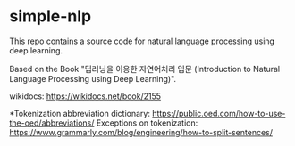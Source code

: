 # simple-nlp
This repo contains a source code for natural language processing using deep learning.

Based on the Book "딥러닝을 이용한 자연어처리 입문 (Introduction to Natural Language Processing using Deep Learning)".

wikidocs: https://wikidocs.net/book/2155

*Tokenization
abbreviation dictionary: https://public.oed.com/how-to-use-the-oed/abbreviations/
Exceptions on tokenization: https://www.grammarly.com/blog/engineering/how-to-split-sentences/
